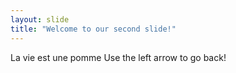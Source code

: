 ```yaml
---
layout: slide
title: "Welcome to our second slide!"
---
```

La vie est une pomme
Use the left arrow to go back!
